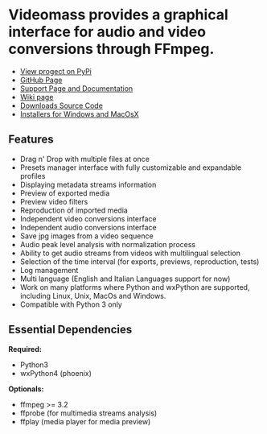 # **Videomass** provides a graphical interface for audio and video conversions through FFmpeg.   

* [View progect on PyPi](https://pypi.org/project/videomass/)
* [GitHub Page](https://github.com/jeanslack/Videomass)
* [Support Page and Documentation](http://jeanslack.github.io/Videomass)
* [Wiki page](https://github.com/jeanslack/Videomass/wiki)
* [Downloads Source Code](https://github.com/jeanslack/Videomass/releases)
* [Installers for Windows and MacOsX](https://sourceforge.net/projects/videomass2/)

## Features

- Drag n' Drop with multiple files at once
- Presets manager interface with fully customizable and expandable profiles  
- Displaying metadata streams information 
- Preview of exported media
- Preview video filters
- Reproduction of imported media
- Independent video conversions interface 
- Independent audio conversions interface
- Save jpg images from a video sequence
- Audio peak level analysis with normalization process   
- Ability to get audio streams from videos with multilingual selection
- Selection of the time interval (for exports, previews, reproduction, tests)
- Log management
- Multi language (English and Italian Languages support for now)
- Work on many platforms where Python and wxPython are supported, 
  including Linux, Unix, MacOs and Windows.
- Compatible with Python 3 only

## Essential Dependencies

**Required:**   
- Python3     
- wxPython4 (phoenix)   

**Optionals:**   
- ffmpeg >= 3.2   
- ffprobe (for multimedia streams analysis)  
- ffplay (media player for media preview)   

